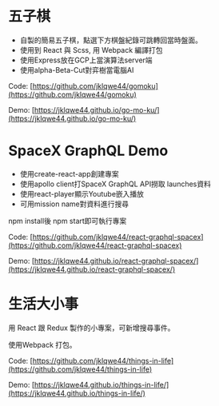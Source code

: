 # 五子棋
- 自製的簡易五子棋，點選下方棋盤紀錄可跳轉回當時盤面。
- 使用到 React 與 Scss, 用 Webpack 編譯打包
- 使用Express放在GCP上當演算法server端
- 使用alpha-Beta-Cut對弈樹當電腦AI

Code: [https://github.com/jklqwe44/gomoku](https://github.com/jklqwe44/gomoku)

Demo: [https://jklqwe44.github.io/go-mo-ku/](https://jklqwe44.github.io/go-mo-ku/)


# SpaceX GraphQL Demo
- 使用create-react-app創建專案
- 使用apollo client打SpaceX GraphQL API撈取 launches資料
- 使用react-player顯示Youtube嵌入播放
- 可用mission name對資料進行搜尋

npm install後 npm start即可執行專案

Code: [https://github.com/jklqwe44/react-graphql-spacex](https://github.com/jklqwe44/react-graphql-spacex)

Demo: [https://jklqwe44.github.io/react-graphql-spacex/](https://jklqwe44.github.io/react-graphql-spacex/)

# 生活大小事
用 React 跟 Redux 製作的小專案，可新增搜尋事件。

使用Webpack 打包。

Code: [https://github.com/jklqwe44/things-in-life](https://github.com/jklqwe44/things-in-life)

Demo: [https://jklqwe44.github.io/things-in-life/](https://jklqwe44.github.io/things-in-life/)